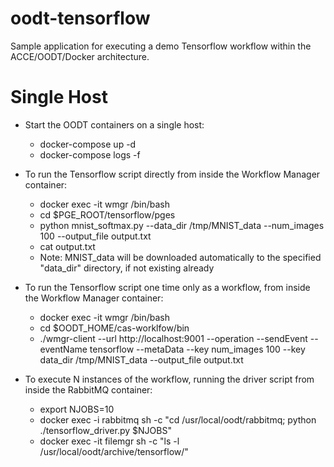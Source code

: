 # oodt-tensorflow

Sample application for executing a demo Tensorflow workflow within the ACCE/OODT/Docker architecture.

# Single Host

* Start the OODT containers on a single host:
  * docker-compose up -d
  * docker-compose logs -f

* To run the Tensorflow script directly from inside the Workflow Manager container:
  * docker exec -it wmgr /bin/bash
  * cd $PGE_ROOT/tensorflow/pges
  * python mnist_softmax.py --data_dir /tmp/MNIST_data --num_images 100 --output_file output.txt
  * cat output.txt
  * Note: MNIST_data will be downloaded automatically to the specified "data_dir" directory, if not existing already

* To run the Tensorflow script one time only as a workflow, from inside the Workflow Manager container:
  * docker exec -it wmgr /bin/bash
  * cd $OODT_HOME/cas-worklfow/bin
  * ./wmgr-client --url http://localhost:9001 --operation --sendEvent --eventName tensorflow --metaData --key num_images 100 --key data_dir /tmp/MNIST_data --output_file output.txt

* To execute N instances of the workflow, running the driver script from inside the RabbitMQ container:
  * export NJOBS=10
  * docker exec -i rabbitmq sh -c "cd /usr/local/oodt/rabbitmq; python ./tensorflow_driver.py $NJOBS"
  * docker exec -it filemgr sh -c "ls -l /usr/local/oodt/archive/tensorflow/"
